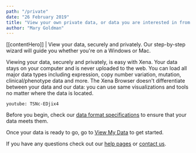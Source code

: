 ```yaml
---
path: "/private"
date: "26 February 2019"
title: "View your own private data, or data you are interested in from a paper"
author: "Mary Goldman"
---
```


[[contentHero]]
| View your data, securely and privately. Our step-by-step wizard will guide you whether you're on a Windows or Mac.

Viewing your data, securely and privately, is easy with Xena. Your data stays on your computer and is never uploaded to the web. You can load all major data types including expression, copy number variation, mutation, clinical/phenotype data and more. The Xena Browser doesn't differentiate between your data and our data: you can use same visualizations and tools no matter where the data is located.

`youtube: TSNc-EDjix4`

Before you begin, check our [data format specifications](https://ucsc-xena.gitbook.io/project/local-xena-hub/data-format-specifications) to ensure that your data meets them.

Once your data is ready to go, go to [View My Data](https://xenabrowser.net/datapages/?addHub=https://local.xena.ucsc.edu:7223&host=https://local.xena.ucsc.edu:7223) to get started.

If you have any questions check out our [help pages](https://ucsc-xena.gitbook.io/project/local-xena-hub/getting-started) or [contact us](mailto:genome-cancer@soe.ucsc.edu).
